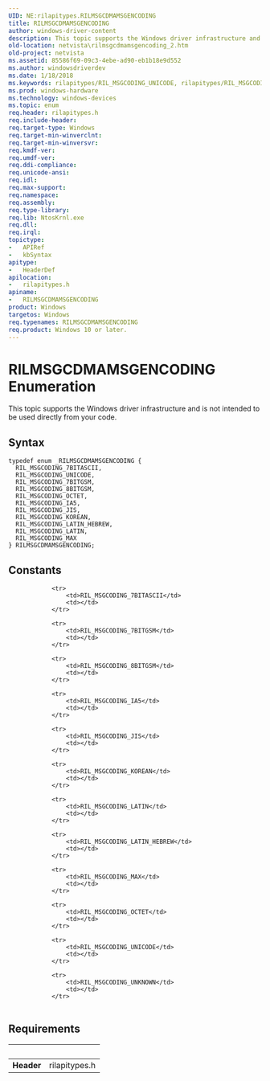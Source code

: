 ```yaml
---
UID: NE:rilapitypes.RILMSGCDMAMSGENCODING
title: RILMSGCDMAMSGENCODING
author: windows-driver-content
description: This topic supports the Windows driver infrastructure and is not intended to be used directly from your code.
old-location: netvista\rilmsgcdmamsgencoding_2.htm
old-project: netvista
ms.assetid: 85586f69-09c3-4ebe-ad90-eb1b18e9d552
ms.author: windowsdriverdev
ms.date: 1/18/2018
ms.keywords: rilapitypes/RIL_MSGCODING_UNICODE, rilapitypes/RIL_MSGCODING_OCTET, RIL_MSGCODING_MAX, RIL_MSGCODING_KOREAN, RIL_MSGCODING_8BITGSM, RIL_MSGCODING_7BITGSM, RIL_MSGCODING_JIS, rilapitypes/RIL_MSGCODING_JIS, netvista.rilmsgcdmamsgencoding_2, rilapitypes/RIL_MSGCODING_KOREAN, rilapitypes/RIL_MSGCODING_LATIN, rilapitypes/RIL_MSGCODING_LATIN_HEBREW, rilapitypes/RIL_MSGCODING_8BITGSM, rilapitypes/RILMSGCDMAMSGENCODING, RIL_MSGCODING_IA5, rilapitypes/RIL_MSGCODING_7BITGSM, RILMSGCDMAMSGENCODING enumeration [Network Drivers Starting with Windows Vista], RIL_MSGCODING_OCTET, rilapitypes/RIL_MSGCODING_MAX, rilapitypes/RIL_MSGCODING_7BITASCII, RILMSGCDMAMSGENCODING, RIL_MSGCODING_LATIN_HEBREW, RIL_MSGCODING_LATIN, RIL_MSGCODING_7BITASCII, rilapitypes/RIL_MSGCODING_IA5, RIL_MSGCODING_UNICODE
ms.prod: windows-hardware
ms.technology: windows-devices
ms.topic: enum
req.header: rilapitypes.h
req.include-header: 
req.target-type: Windows
req.target-min-winverclnt: 
req.target-min-winversvr: 
req.kmdf-ver: 
req.umdf-ver: 
req.ddi-compliance: 
req.unicode-ansi: 
req.idl: 
req.max-support: 
req.namespace: 
req.assembly: 
req.type-library: 
req.lib: NtosKrnl.exe
req.dll: 
req.irql: 
topictype:
-	APIRef
-	kbSyntax
apitype:
-	HeaderDef
apilocation:
-	rilapitypes.h
apiname:
-	RILMSGCDMAMSGENCODING
product: Windows
targetos: Windows
req.typenames: RILMSGCDMAMSGENCODING
req.product: Windows 10 or later.
---
```


# RILMSGCDMAMSGENCODING Enumeration
This topic supports the Windows driver infrastructure and is not intended to be used directly from your code.

## Syntax
````
typedef enum _RILMSGCDMAMSGENCODING { 
  RIL_MSGCODING_7BITASCII,
  RIL_MSGCODING_UNICODE,
  RIL_MSGCODING_7BITGSM,
  RIL_MSGCODING_8BITGSM,
  RIL_MSGCODING_OCTET,
  RIL_MSGCODING_IA5,
  RIL_MSGCODING_JIS,
  RIL_MSGCODING_KOREAN,
  RIL_MSGCODING_LATIN_HEBREW,
  RIL_MSGCODING_LATIN,
  RIL_MSGCODING_MAX
} RILMSGCDMAMSGENCODING;
````

## Constants

<table>
            
                <tr>
                    <td>RIL_MSGCODING_7BITASCII</td>
                    <td></td>
                </tr>
            
                <tr>
                    <td>RIL_MSGCODING_7BITGSM</td>
                    <td></td>
                </tr>
            
                <tr>
                    <td>RIL_MSGCODING_8BITGSM</td>
                    <td></td>
                </tr>
            
                <tr>
                    <td>RIL_MSGCODING_IA5</td>
                    <td></td>
                </tr>
            
                <tr>
                    <td>RIL_MSGCODING_JIS</td>
                    <td></td>
                </tr>
            
                <tr>
                    <td>RIL_MSGCODING_KOREAN</td>
                    <td></td>
                </tr>
            
                <tr>
                    <td>RIL_MSGCODING_LATIN</td>
                    <td></td>
                </tr>
            
                <tr>
                    <td>RIL_MSGCODING_LATIN_HEBREW</td>
                    <td></td>
                </tr>
            
                <tr>
                    <td>RIL_MSGCODING_MAX</td>
                    <td></td>
                </tr>
            
                <tr>
                    <td>RIL_MSGCODING_OCTET</td>
                    <td></td>
                </tr>
            
                <tr>
                    <td>RIL_MSGCODING_UNICODE</td>
                    <td></td>
                </tr>
            
                <tr>
                    <td>RIL_MSGCODING_UNKNOWN</td>
                    <td></td>
                </tr>
</table>


## Requirements
| &nbsp; | &nbsp; |
| ---- |:---- |
| **Header** | rilapitypes.h |
